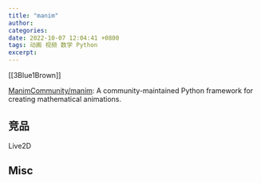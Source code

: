 ```yaml
---
title: "manim"
author: 
categories: 
date: 2022-10-07 12:04:41 +0800
tags: 动画 视频 数学 Python
excerpt: 
---
```


[[3Blue1Brown]]

[ManimCommunity/manim](https://github.com/manimCommunity/manim): A community-maintained Python framework for creating mathematical animations.


## 竞品

Live2D




## Misc




